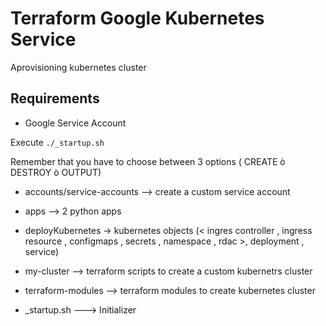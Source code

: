 # Terraform Google Kubernetes Service

Aprovisioning kubernetes cluster 

## Requirements
- Google Service Account 


Execute  `./_startup.sh`

Remember that you have to choose between 3 options ( CREATE ò DESTROY ò OUTPUT)

- accounts/service-accounts  --> create a custom service account 
- apps --> 2  python apps

- deployKubernetes -> kubernetes objects (< ingres controller , ingress resource , configmaps , secrets , namespace , rdac >, deployment , service)

- my-cluster --> terraform scripts to create a custom kubernetrs cluster

- terraform-modules --> terraform modules to create kubernetes cluster

- _startup.sh ---> Initializer 
